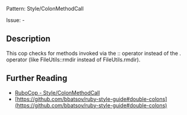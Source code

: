 Pattern: Style/ColonMethodCall

Issue: -

## Description

This cop checks for methods invoked via the :: operator instead
of the . operator (like FileUtils::rmdir instead of FileUtils.rmdir).

## Further Reading

* [RuboCop - Style/ColonMethodCall](https://rubocop.readthedocs.io/en/latest/cops_style/#stylecolonmethodcall)
* [https://github.com/bbatsov/ruby-style-guide#double-colons](https://github.com/bbatsov/ruby-style-guide#double-colons)
